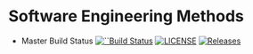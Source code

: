 # Software Engineering Methods

- Master Build Status [![``Build Status](https://travis-ci.org/maureen-napier/sem.svg?branch=master)](https://travis-ci.org/maureen-napier/sem)
[![LICENSE](https://img.shields.io/github/license/<github-username>/sem.svg?style=flat-square)](https://github.com/maureen-napier/sem/blob/master/LICENSE)
[![Releases](https://img.shields.io/github/release/<github-username>/sem/all.svg?style=flat-square)](https://github.com/maureen-napier/sem/releases)

